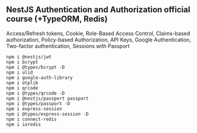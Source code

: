 ## NestJS Authentication and Authorization official course (+TypeORM, Redis)

Access/Refresh tokens, Cookie, Role-Based Access Control, Claims-based authorization,
Policy-based Authorization, API Keys, Google Authentication, Two-factor authentication,
Sessions with Passport

```
npm i @nestjs/jwt
npm i bcrypt
npm i @types/bcrypt -D
npm i ulid
npm i google-auth-library
npm i otplib
npm i qrcode
npm i @types/qrcode -D
npm i @nestjs/passport passport 
npm i @types/passport -D
npm i express-session 
npm i @types/express-session -D
npm i connect-redis
npm i ioredis
```